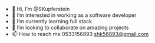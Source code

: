 - 👋 Hi, I’m @SKupferstein
- 👀 I’m interested in working as a software developer
- 🌱 I’m currently learning full stack
- 💞️ I’m looking to collaborate on amazing projects
- 📫 How to reach me 0533156893 shk56893@gmail.com

<!---
SKupferstein/SKupferstein is a ✨ special ✨ repository because its `README.md` (this file) appears on your GitHub profile.
You can click the Preview link to take a look at your changes.
--->
